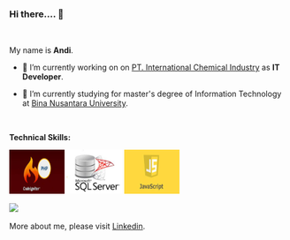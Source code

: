 ### Hi there.... 👋

</br>

My name is **Andi**.

- 🔭 I’m currently working on on [PT. International Chemical Industry](https://www.abc-battery.com/) as **IT Developer**.

- 🌱 I’m currently studying for master's degree of Information Technology at [Bina Nusantara University](https://binus.ac.id/). 

</br>

**Technical Skills:**

<code><img height="80" width="100" src="images/phpCI.jpg"></code>
<code><img height="80" width="100" src="images/sqlserver.jpg"></code>
<code><img height="80" width="100" src="images/javascript.jpg"></code>

<p align="left">
<a href="https://github.com/gilangadhan">
  <img height="180em" src="https://github-readme-stats-eight-theta.vercel.app/api?username=godinandi&show_icons=true&theme=algolia&include_all_commits=true&count_private=true"/>
</a>
</p>

More about me, please visit [Linkedin](https://www.linkedin.com/in/andititony/). 

<!--
**godinandi/godinandi** is a ✨ _special_ ✨ repository because its `README.md` (this file) appears on your GitHub profile.

Here are some ideas to get you started:

- 🔭 I’m currently working on ...
- 🌱 I’m currently learning ...
- 👯 I’m looking to collaborate on ...
- 🤔 I’m looking for help with ...
- 💬 Ask me about ...

- 😄 Pronouns: ...
- ⚡ Fun fact: ...
-->
